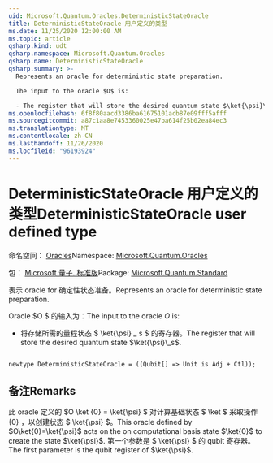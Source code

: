 ```yaml
---
uid: Microsoft.Quantum.Oracles.DeterministicStateOracle
title: DeterministicStateOracle 用户定义的类型
ms.date: 11/25/2020 12:00:00 AM
ms.topic: article
qsharp.kind: udt
qsharp.namespace: Microsoft.Quantum.Oracles
qsharp.name: DeterministicStateOracle
qsharp.summary: >-
  Represents an oracle for deterministic state preparation.

  The input to the oracle $O$ is:

  - The register that will store the desired quantum state $\ket{\psi}\_s$.
ms.openlocfilehash: 6f8f80aacd3386ba61675101acb87e09fff5afff
ms.sourcegitcommit: a87c1aa8e7453360025e47ba614f25b02ea84ec3
ms.translationtype: MT
ms.contentlocale: zh-CN
ms.lasthandoff: 11/26/2020
ms.locfileid: "96193924"
---
```

# <a name="deterministicstateoracle-user-defined-type"></a><span data-ttu-id="ef284-102">DeterministicStateOracle 用户定义的类型</span><span class="sxs-lookup"><span data-stu-id="ef284-102">DeterministicStateOracle user defined type</span></span>

<span data-ttu-id="ef284-103">命名空间： [Oracles](xref:Microsoft.Quantum.Oracles)</span><span class="sxs-lookup"><span data-stu-id="ef284-103">Namespace: [Microsoft.Quantum.Oracles](xref:Microsoft.Quantum.Oracles)</span></span>

<span data-ttu-id="ef284-104">包： [Microsoft 量子. 标准版](https://nuget.org/packages/Microsoft.Quantum.Standard)</span><span class="sxs-lookup"><span data-stu-id="ef284-104">Package: [Microsoft.Quantum.Standard](https://nuget.org/packages/Microsoft.Quantum.Standard)</span></span>


<span data-ttu-id="ef284-105">表示 oracle for 确定性状态准备。</span><span class="sxs-lookup"><span data-stu-id="ef284-105">Represents an oracle for deterministic state preparation.</span></span>

<span data-ttu-id="ef284-106">Oracle $O $ 的输入为：</span><span class="sxs-lookup"><span data-stu-id="ef284-106">The input to the oracle $O$ is:</span></span>

- <span data-ttu-id="ef284-107">将存储所需的量程状态 $ \ket{\psi} \_ s $ 的寄存器。</span><span class="sxs-lookup"><span data-stu-id="ef284-107">The register that will store the desired quantum state $\ket{\psi}\_s$.</span></span>

```qsharp

newtype DeterministicStateOracle = ((Qubit[] => Unit is Adj + Ctl));
```



## <a name="remarks"></a><span data-ttu-id="ef284-108">备注</span><span class="sxs-lookup"><span data-stu-id="ef284-108">Remarks</span></span>

<span data-ttu-id="ef284-109">此 oracle 定义的 $O \ket {0} = \ket{\psi} $ 对计算基础状态 $ \ket $ 采取操作 {0} ，以创建状态 $ \ket{\psi} $。</span><span class="sxs-lookup"><span data-stu-id="ef284-109">This oracle defined by $O\ket{0}=\ket{\psi}$ acts on the on computational basis state $\ket{0}$ to create the state $\ket{\psi}$.</span></span>
<span data-ttu-id="ef284-110">第一个参数是 $ \ket{\psi} $ 的 qubit 寄存器。</span><span class="sxs-lookup"><span data-stu-id="ef284-110">The first parameter is the qubit register of $\ket{\psi}$.</span></span>